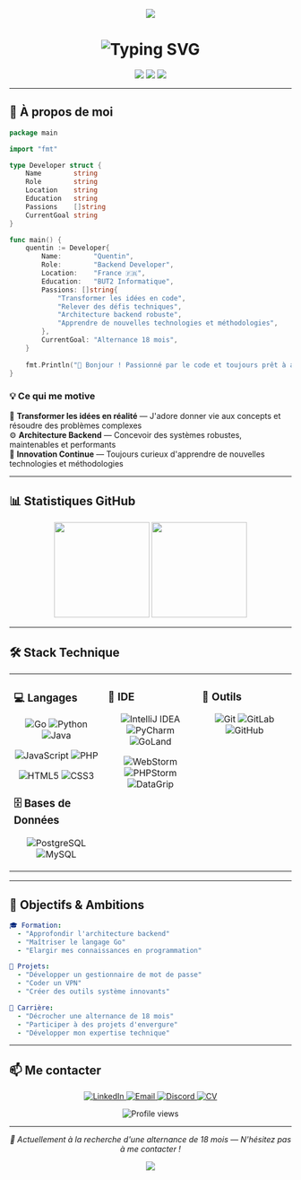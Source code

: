 <!-- Bannière animée -->
<p align="center">
  <img src="https://capsule-render.vercel.app/api?type=waving&color=0:667eea,100:764ba2&height=200&section=header&text=Quentin%20Baillet&fontSize=50&fontColor=ffffff&fontAlignY=35&desc=Développeur%20Backend%20%7C%20En%20recherche%20d'alternance&descSize=20&descAlignY=55"/>
</p>


<h1 align="center">
  <img src="https://readme-typing-svg.herokuapp.com?font=Fira+Code&weight=600&size=28&duration=3000&pause=1000&color=667EEA&center=true&vCenter=true&width=600&lines=Passionné+par+le+développement;Développeur+Backend;Étudiant+BUT2+Informatique;Recherche+d'une+alternance+18+mois" alt="Typing SVG" />
</h1>

<p align="center">
  <img src="https://img.shields.io/badge/Backend-Developer-667eea?style=for-the-badge&logo=go&logoColor=white"/>
  <img src="https://img.shields.io/badge/Open%20To-Alternance%2018%20mois-764ba2?style=for-the-badge&logo=handshake&logoColor=white"/>
  <img src="https://img.shields.io/badge/Focus-Backend-f093fb?style=for-the-badge&logo=serverfault&logoColor=white"/>
</p>

---

## 🎯 À propos de moi

```go
package main

import "fmt"

type Developer struct {
    Name        string
    Role        string
    Location    string
    Education   string
    Passions    []string
    CurrentGoal string
}

func main() {
    quentin := Developer{
        Name:        "Quentin",
        Role:        "Backend Developer",
        Location:    "France 🇫🇷",
        Education:   "BUT2 Informatique",
        Passions: []string{
            "Transformer les idées en code",
            "Relever des défis techniques",
            "Architecture backend robuste",
            "Apprendre de nouvelles technologies et méthodologies",
        },
        CurrentGoal: "Alternance 18 mois",
    }
    
    fmt.Println("👋 Bonjour ! Passionné par le code et toujours prêt à apprendre.")
}
```

### 💡 Ce qui me motive

🔨 **Transformer les idées en réalité** — J'adore donner vie aux concepts et résoudre des problèmes complexes  
⚙️ **Architecture Backend** — Concevoir des systèmes robustes, maintenables et performants  
🚀 **Innovation Continue** — Toujours curieux d'apprendre de nouvelles technologies et méthodologies

---

## 📊 Statistiques GitHub

<p align="center">
  <img src="https://github-readme-stats.vercel.app/api?username=Nayyhem&show_icons=true&bg_color=0d1117&text_color=c9d1d9&icon_color=667eea&title_color=764ba2&border_color=30363d&hide_border=false&include_all_commits=true&count_private=true" height="170"/>
  <img src="https://github-readme-stats.vercel.app/api/top-langs/?username=Nayyhem&layout=compact&bg_color=0d1117&text_color=c9d1d9&icon_color=667eea&title_color=764ba2&border_color=30363d&hide_border=false&langs_count=8" height="170"/>
</p>

---

## 🛠️ Stack Technique

<table width="100%">
<tr>
<td width="33%" valign="top">

### 💻 Langages

<p align="center">
  <img src="https://img.shields.io/badge/Go-00ADD8?style=for-the-badge&logo=go&logoColor=white" alt="Go"/>
  <img src="https://img.shields.io/badge/Python-3776AB?style=for-the-badge&logo=python&logoColor=white" alt="Python"/>
  <img src="https://img.shields.io/badge/Java-ED8B00?style=for-the-badge&logo=openjdk&logoColor=white" alt="Java"/>
</p>

<p align="center">
  <img src="https://img.shields.io/badge/JavaScript-F7DF1E?style=for-the-badge&logo=JavaScript&logoColor=black" alt="JavaScript"/>
  <img src="https://img.shields.io/badge/PHP-777BB4?style=for-the-badge&logo=php&logoColor=white" alt="PHP"/>
</p>

<p align="center">
  <img src="https://img.shields.io/badge/HTML5-E34F26?style=for-the-badge&logo=html5&logoColor=white" alt="HTML5"/>
  <img src="https://img.shields.io/badge/CSS3-1572B6?style=for-the-badge&logo=css3&logoColor=white" alt="CSS3"/>
</p>

### 🗄️ Bases de Données

<p align="center">
  <img src="https://img.shields.io/badge/PostgreSQL-316192?style=for-the-badge&logo=postgresql&logoColor=white" alt="PostgreSQL"/>
  <img src="https://img.shields.io/badge/MySQL-4479A1?style=for-the-badge&logo=mysql&logoColor=white" alt="MySQL"/>
</p>

</td>
<td width="33%" valign="top">

### 💼 IDE

<p align="center">
  <img src="https://img.shields.io/badge/IntelliJ_IDEA-000000.svg?style=for-the-badge&logo=intellij-idea&logoColor=white" alt="IntelliJ IDEA"/>
  <img src="https://img.shields.io/badge/PyCharm-000000.svg?style=for-the-badge&logo=pycharm&logoColor=white" alt="PyCharm"/>
  <img src="https://img.shields.io/badge/GoLand-000000.svg?style=for-the-badge&logo=goland&logoColor=white" alt="GoLand"/>
</p>

<p align="center">
  <img src="https://img.shields.io/badge/WebStorm-000000?style=for-the-badge&logo=webstorm&logoColor=white" alt="WebStorm"/>
  <img src="https://img.shields.io/badge/PHPStorm-000000?style=for-the-badge&logo=phpstorm&logoColor=white" alt="PHPStorm"/>
  <img src="https://img.shields.io/badge/DataGrip-000000?style=for-the-badge&logo=datagrip&logoColor=white" alt="DataGrip"/>
</p>

</td>
<td width="33%" valign="top">

### 🔧 Outils

<p align="center">
  <img src="https://img.shields.io/badge/Git-F05032?style=for-the-badge&logo=git&logoColor=white" alt="Git"/>
  <img src="https://img.shields.io/badge/GitLab-330F63?style=for-the-badge&logo=gitlab&logoColor=white" alt="GitLab"/>
  <img src="https://img.shields.io/badge/GitHub-181717?style=for-the-badge&logo=github&logoColor=white" alt="GitHub"/>
</p>

</td>
</tr>
</table>

---

## 🎯 Objectifs & Ambitions

```yaml
🎓 Formation:
  - "Approfondir l'architecture backend"
  - "Maîtriser le langage Go"
  - "Elargir mes connaissances en programmation"

🚀 Projets:
  - "Développer un gestionnaire de mot de passe"
  - "Coder un VPN"
  - "Créer des outils système innovants"

💼 Carrière:
  - "Décrocher une alternance de 18 mois"
  - "Participer à des projets d'envergure"
  - "Développer mon expertise technique"
```

---

## 📫 Me contacter

<p align="center">
  <a href="https://www.linkedin.com/in/quentin-baillet/">
    <img src="https://img.shields.io/badge/LinkedIn-0077B5?style=for-the-badge&logo=linkedin&logoColor=white" alt="LinkedIn"/>
  </a>
  <a href="mailto:bquentin62@orange.fr">
    <img src="https://img.shields.io/badge/Email-D14836?style=for-the-badge&logo=gmail&logoColor=white" alt="Email"/>
  </a>
  <a href="https://discord.com/users/_nayyhem_">
    <img src="https://img.shields.io/badge/Discord-5865F2?style=for-the-badge&logo=discord&logoColor=white" alt="Discord"/>
  </a>
  <a href="https://github.com/Nayyhem/Nayyhem/tree/main/blob/main/assets/CV-Quentin-Baillet.pdf">
    <img src="https://img.shields.io/badge/CV-Télécharger-667eea?style=for-the-badge&logo=adobeacrobatreader&logoColor=white" alt="CV"/>
  </a>
</p>

<p align="center">
  <img src="https://komarev.com/ghpvc/?username=Nayyhem&color=667eea&style=for-the-badge&label=Visiteurs" alt="Profile views"/>
</p>

---

<p align="center">
  <i>💼 Actuellement à la recherche d'une alternance de 18 mois — N'hésitez pas à me contacter !</i>
</p>

<p align="center">
  <img src="https://capsule-render.vercel.app/api?type=waving&color=0:764ba2,100:667eea&height=120&section=footer"/>
</p>
